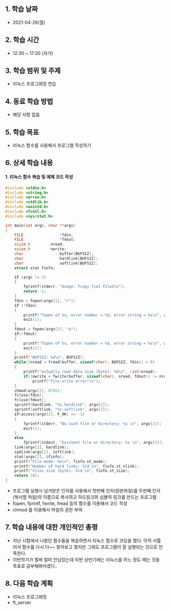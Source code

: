 

## 1. 학습 날짜

* 2021-04-26(월)



## 2. 학습 시간

* 12:30 ~ 17:30 (자가)



## 3. 학습 범위 및 주제

* 리눅스 프로그래밍 연습



## 4. 동료 학습 방법

* 해당 사항 없음



## 5. 학습 목표

* 리눅스 함수를 사용해서 프로그램 작성하기



## 6. 상세 학습 내용

#### 1. 리눅스 함수 복습 및 예제 코드 작성

```c
#include <stdio.h>
#include <string.h>
#include <errno.h>
#include <stdlib.h>
#include <unistd.h>
#include <fcntl.h>
#include <sys/stat.h>

int main(int argc, char **argv)
{
    FILE 				*fdin;
  	FILE				*fdout;
    ssize_t			nread;
  	ssize_t			nwrite;
    char				buffer[BUFSIZ];
    char				hardlink[BUFSIZ];
    char				softlink[BUFSIZ];
    struct stat	finfo;

    if (argc != 3)
    {
        fprintf(stderr, "Usage: fcopy fie1 file2\n");
        return -1;
    }
    fdin = fopen(argv[1], "r");
    if (!fdin)
    {
        printf("fopen of %s, error number = %d, error string = %s\n", argv[1], errno, strerror(errno));
        exit(1);
    }
    fdout = fopen(argv[2], "w");
    if(!fdout)
    {
        printf("fopen of %s, error number = %d, error string = %s\n", argv[2], errno, strerror(errno));
        exit(1);
    }
    printf("BUFSIZ: %d\n", BUFSIZ);
    while((nread = fread(buffer, sizeof(char), BUFSIZ, fdin)) > 0)
    {
        printf("actually read data size (byte): %d\n", (int)nread);
        if((nwrite = fwrite(buffer, sizeof(char), nread, fdout)) != nread)
            printf("file write error!\n");
    }
    chmod(argv[2], 0755);
    fclose(fdin);
    fclose(fdout);
    sprintf(hardlink, "%s.hardlink", argv[2]);
    sprintf(softlink, "%s.softlink", argv[2]); 
    if(access(argv[2], F_OK) == -1)
    {
        fprintf(stderr, "No such file or directory: %s \n", argv[2]);
        exit(1);
    }
    else
        fprintf(stdout, "Existent file or directory: %s \n", argv[2]);
    link(argv[2], hardlink);
    symlink(argv[2], softlink);
    stat(argv[2], &finfo);
    printf("File mode: %o\n", finfo.st_mode);                
    printf("Number of hard links: %ld \n", finfo.st_nlink); 
    printf("Files size (byte): %ld \n", finfo.st_size);   
    return (0);
}

```

* 프로그램 실행시 넘겨받은 인자를 사용해서 첫번째 인자(원본파일)를 두번째 인자(복사할 파일)의 이름으로 복사하고 하드링크와 심볼릭 링크를 만드는 프로그램
* fopen, fprintf, fwrite, fread 등의 함수를 이용해서 코드 작성
* chmod 를 이용해서 파일의 권한 부여





## 7. 학습 내용에 대한 개인적인 총평

* 지난 시험에서 나왔던 함수들을 복습하면서 리눅스 함수로 코딩을 했다. 아직 서툴러서 함수를 다시 다~~ 찾아보고 했지만 그래도 프로그램이 잘 실행되는 것으로 만족한다. 
* 이번학기가 벌써 얼마 안남았는데 이번 상반기에는 리눅스를 어느 정도 떼는 것을 목표로 공부해봐야겠다..



## 8. 다음 학습 계획

* 리눅스 프로그래밍
* ft_server

